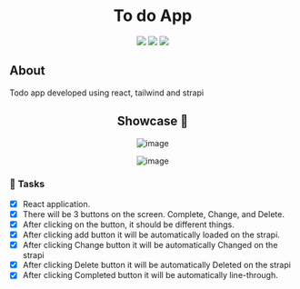 <h1 align="center">To do App</h1>

<div align="center">
<img src="https://img.shields.io/badge/React-35495E?style=for-the-badge&logo=reactdotjs&logoColor=4FC08D"></img>
<img src="https://img.shields.io/badge/Tailwind-646CFF?style=for-the-badge&logo=vite&logoColor=FFD62E"></img>
<img src="https://img.shields.io/badge/Strapi-35495E?style=for-the-badge&logo=reactdotjs&logoColor=4FC08D"></img>


</div>

## About
Todo app developed using react, tailwind and strapi

<h2 align="center">Showcase 🍄 </h2>
<div align='center'> 

  ![image](https://user-images.githubusercontent.com/63013903/213046961-ab4bc311-2779-4f71-91f1-22525238a5b0.png)

  ![image](https://user-images.githubusercontent.com/63013903/213042796-9ec809ad-1d8f-4c63-899a-170fb5a0cd3a.png)

</div>

### 📜 **Tasks**
 - [x] React application.
 - [x] There will be 3 buttons on the screen. Complete, Change, and Delete.
 - [x] After clicking on the button, it should be different things.
 - [x] After clicking add button it will be automatically loaded on the strapi.
 - [x] After clicking Change button it will be automatically Changed on the strapi
 - [x] After clicking Delete button it will be automatically Deleted on the strapi
 - [x] After clicking Completed button it will be automatically line-through.
